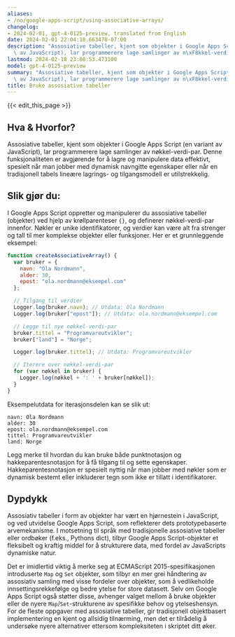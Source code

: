 ```yaml
---
aliases:
- /no/google-apps-script/using-associative-arrays/
changelog:
- 2024-02-01, gpt-4-0125-preview, translated from English
date: 2024-02-01 22:04:18.663470-07:00
description: "Assosiative tabeller, kjent som objekter i Google Apps Script (en variant\
  \ av JavaScript), lar programmerere lage samlinger av n\xF8kkel-verdi-par. Denne\u2026"
lastmod: 2024-02-18 23:08:53.473100
model: gpt-4-0125-preview
summary: "Assosiative tabeller, kjent som objekter i Google Apps Script (en variant\
  \ av JavaScript), lar programmerere lage samlinger av n\xF8kkel-verdi-par. Denne\u2026"
title: Bruke assosiative tabeller
---
```


{{< edit_this_page >}}

## Hva & Hvorfor?

Assosiative tabeller, kjent som objekter i Google Apps Script (en variant av JavaScript), lar programmerere lage samlinger av nøkkel-verdi-par. Denne funksjonaliteten er avgjørende for å lagre og manipulere data effektivt, spesielt når man jobber med dynamisk navngitte egenskaper eller når en tradisjonell tabels lineære lagrings- og tilgangsmodell er utilstrekkelig.

## Slik gjør du:

I Google Apps Script oppretter og manipulerer du assosiative tabeller (objekter) ved hjelp av krøllparenteser `{}`, og definerer nøkkel-verdi-par innenfor. Nøkler er unike identifikatorer, og verdier kan være alt fra strenger og tall til mer komplekse objekter eller funksjoner. Her er et grunnleggende eksempel:

```javascript
function createAssociativeArray() {
  var bruker = {
    navn: "Ola Nordmann",
    alder: 30,
    epost: "ola.nordmann@eksempel.com"
  };

  // Tilgang til verdier
  Logger.log(bruker.navn); // Utdata: Ola Nordmann
  Logger.log(bruker["epost"]); // Utdata: ola.nordmann@eksempel.com

  // Legge til nye nøkkel-verdi-par
  bruker.tittel = "Programvareutvikler";
  bruker["land"] = "Norge";

  Logger.log(bruker.tittel); // Utdata: Programvareutvikler

  // Iterere over nøkkel-verdi-par
  for (var nøkkel in bruker) {
    Logger.log(nøkkel + ': ' + bruker[nøkkel]);
  }
}
```

Eksempelutdata for iterasjonsdelen kan se slik ut:
```
navn: Ola Nordmann
alder: 30
epost: ola.nordmann@eksempel.com
tittel: Programvareutvikler
land: Norge
```

Legg merke til hvordan du kan bruke både punktnotasjon og hakkeparentesnotasjon for å få tilgang til og sette egenskaper. Hakkeparentesnotasjon er spesielt nyttig når man jobber med nøkler som er dynamisk bestemt eller inkluderer tegn som ikke er tillatt i identifikatorer.

## Dypdykk

Assosiativ tabeller i form av objekter har vært en hjørnestein i JavaScript, og ved utvidelse Google Apps Script, som reflekterer dets prototypebaserte arvemekanisme. I motsetning til språk med tradisjonelle assosiative tabeller eller ordbøker (f.eks., Pythons dict), tilbyr Google Apps Script-objekter et fleksibelt og kraftig middel for å strukturere data, med fordel av JavaScripts dynamiske natur.

Det er imidlertid viktig å merke seg at ECMAScript 2015-spesifikasjonen introduserte `Map` og `Set` objekter, som tilbyr en mer grei håndtering av assosiativ samling med visse fordeler over objekter, som å vedlikeholde innsettingsrekkefølge og bedre ytelse for store datasett. Selv om Google Apps Script også støtter disse, avhenger valget mellom å bruke objekter eller de nyere `Map`/`Set`-strukturene av spesifikke behov og ytelseshensyn. For de fleste oppgaver med assosiative tabeller, gir tradisjonell objektbasert implementering en kjent og allsidig tilnærming, men det er tilrådelig å undersøke nyere alternativer ettersom kompleksiteten i skriptet ditt øker.
